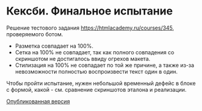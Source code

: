# Кексби. Финальное испытание

Решение тестового задания https://htmlacademy.ru/courses/345, проверяемого ботом.

* Разметка совпадает на 100%.
* Сетка на 100% не совпадает, так как полного совпадения со скриншотом не достигалось ввиду огрехов макета.
* Стилизация на 100% не совпадает по той же причине, а также из-за невозможности полностью воспроизвести текст один в один.

Чтобы пройти испытание, нужен небольшой временный дефейс в блоке с формой, какой - см. сравнение скриншотов эталона и реализации.

[Опубликованная версия](https://efiand.github.io/kvast)
